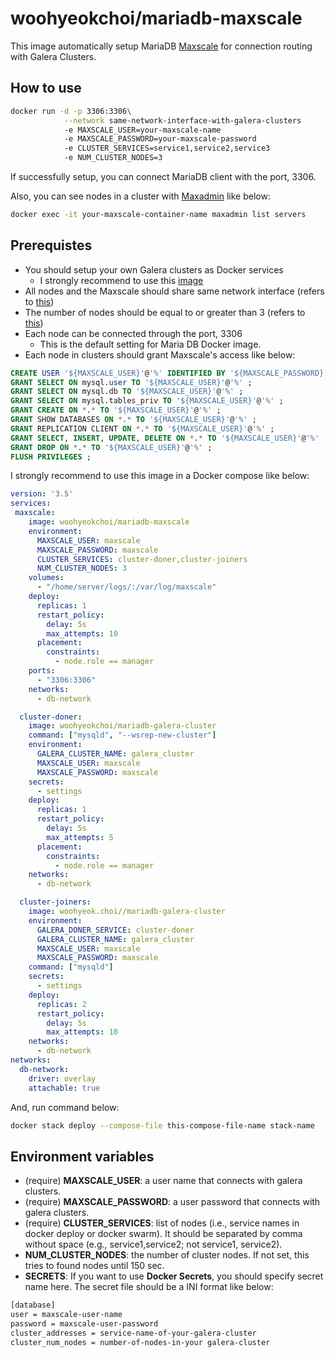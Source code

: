 # woohyeokchoi/mariadb-maxscale

This image automatically setup MariaDB [Maxscale](https://mariadb.com/products/technology/maxscale) for connection routing with Galera Clusters.

## How to use

```bash
docker run -d -p 3306:3306\
            --network same-network-interface-with-galera-clusters
            -e MAXSCALE_USER=your-maxscale-name
            -e MAXSCALE_PASSWORD=your-maxscale-password
            -e CLUSTER_SERVICES=service1,service2,service3
            -e NUM_CLUSTER_NODES=3
```

If successfully setup, you can connect MariaDB client with the port, 3306.

Also, you can see nodes in a cluster with [Maxadmin](https://maxscale.readthedocs.io/en/stable/Documentation/Reference/MaxAdmin) like below:

```bash
docker exec -it your-maxscale-container-name maxadmin list servers
```

## Prerequistes

* You should setup your own Galera clusters as Docker services
  * I strongly recommend to use this [image](https://github.com/woohyeok-choi/mariadb-galera-cluster)
* All nodes and the Maxscale should share same network interface (refers to [this](https://docs.docker.com/network/))
* The number of nodes should be equal to or greater than 3 (refers to [this](https://mariadb.com/kb/en/library/getting-started-with-mariadb-galera-cluster/#minimal-cluster-size))
* Each node can be connected through the port, 3306
  * This is the default setting for Maria DB Docker image.
* Each node in clusters should grant Maxscale's access like below:

```sql
CREATE USER '${MAXSCALE_USER}'@'%' IDENTIFIED BY '${MAXSCALE_PASSWORD}' ;
GRANT SELECT ON mysql.user TO '${MAXSCALE_USER}'@'%' ;
GRANT SELECT ON mysql.db TO '${MAXSCALE_USER}'@'%' ;
GRANT SELECT ON mysql.tables_priv TO '${MAXSCALE_USER}'@'%' ;
GRANT CREATE ON *.* TO '${MAXSCALE_USER}'@'%' ;
GRANT SHOW DATABASES ON *.* TO '${MAXSCALE_USER}'@'%' ;
GRANT REPLICATION CLIENT ON *.* TO '${MAXSCALE_USER}'@'%' ;
GRANT SELECT, INSERT, UPDATE, DELETE ON *.* TO '${MAXSCALE_USER}'@'%' ;
GRANT DROP ON *.* TO '${MAXSCALE_USER}'@'%' ;
FLUSH PRIVILEGES ;
```

I strongly recommend to use this image in a Docker compose like below:

```yaml
version: '3.5'
services:
 maxscale:
    image: woohyeokchoi/mariadb-maxscale
    environment:
      MAXSCALE_USER: maxscale
      MAXSCALE_PASSWORD: maxscale
      CLUSTER_SERVICES: cluster-doner,cluster-joiners
      NUM_CLUSTER_NODES: 3
    volumes:
      - "/home/server/logs/:/var/log/maxscale"
    deploy:
      replicas: 1
      restart_policy:
        delay: 5s
        max_attempts: 10
      placement:
        constraints:
          - node.role == manager
    ports:
      - "3306:3306"
    networks:
      - db-network

  cluster-doner:
    image: woohyeokchoi/mariadb-galera-cluster
    command: ["mysqld", "--wsrep-new-cluster"]
    environment:
      GALERA_CLUSTER_NAME: galera_cluster
      MAXSCALE_USER: maxscale
      MAXSCALE_PASSWORD: maxscale
    secrets:
      - settings
    deploy:
      replicas: 1
      restart_policy:
        delay: 5s
        max_attempts: 5
      placement:
        constraints:
          - node.role == manager
    networks:
      - db-network

  cluster-joiners:
    image: woohyeok.choi//mariadb-galera-cluster
    environment:
      GALERA_DONER_SERVICE: cluster-doner
      GALERA_CLUSTER_NAME: galera_cluster
      MAXSCALE_USER: maxscale
      MAXSCALE_PASSWORD: maxscale
    command: ["mysqld"]
    secrets:
      - settings
    deploy:
      replicas: 2
      restart_policy:
        delay: 5s
        max_attempts: 10
    networks:
      - db-network
networks:
  db-network:
    driver: overlay
    attachable: true
```

And, run command below:

```bash
docker stack deploy --compose-file this-compose-file-name stack-name
```

## Environment variables

* (require) **MAXSCALE_USER**: a user name that connects with galera clusters.
* (require) **MAXSCALE_PASSWORD**: a user password that connects with galera clusters.
* (require) **CLUSTER_SERVICES**: list of nodes (i.e., service names in docker deploy or docker swarm). It should be separated by comma without space (e.g., service1,service2; not service1, service2).
* **NUM_CLUSTER_NODES**: the number of cluster nodes. If not set, this tries to found nodes until 150 sec.
* **SECRETS**: If you want to use **Docker Secrets**, you should specify secret name here. The secret file should be a INI format like below:

```bash
[database]
user = maxscale-user-name
password = maxscale-user-password
cluster_addresses = service-name-of-your-galera-cluster
cluster_num_nodes = number-of-nodes-in-your galera-cluster
```
